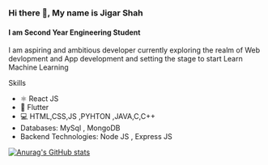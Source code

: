 ### Hi there 👋, My name is Jigar Shah
#### I am Second Year Engineering Student
I am aspiring and ambitious developer currently exploring the realm of Web devlopment and App development and setting the stage to start Learn Machine Learning

Skills
<ul>
  <li>⚛️ React JS</li>
  <li>📱 Flutter</li>
  <li>💻 HTML,CSS,JS ,PYHTON ,JAVA,C,C++</li>
  <li> Databases: MySql , MongoDB</li>
  <li>Backend Technologies: Node JS , Express JS</li>

</ul>

[![Anurag's GitHub stats](https://github-readme-stats.vercel.app/api?username=shahjigar556)](https://github.com/anuraghazra/github-readme-stats)



